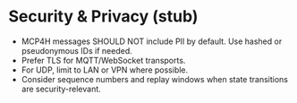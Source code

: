 # Security & Privacy (stub)

- MCP4H messages SHOULD NOT include PII by default. Use hashed or pseudonymous IDs if needed.
- Prefer TLS for MQTT/WebSocket transports.
- For UDP, limit to LAN or VPN where possible.
- Consider sequence numbers and replay windows when state transitions are security-relevant.
